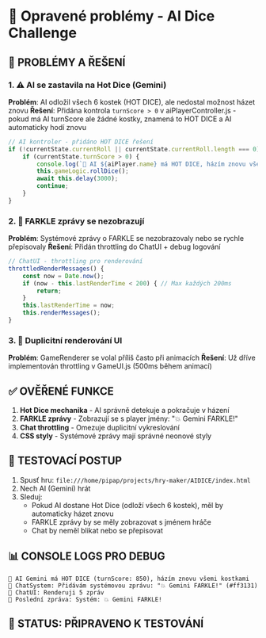 # 🎲 Opravené problémy - AI Dice Challenge

## 🔧 PROBLÉMY A ŘEŠENÍ

### 1. ⚠️ AI se zastavila na Hot Dice (Gemini)
**Problém**: AI odložil všech 6 kostek (HOT DICE), ale nedostal možnost házet znovu
**Řešení**: Přidána kontrola `turnScore > 0` v aiPlayerController.js - pokud má AI turnScore ale žádné kostky, znamená to HOT DICE a AI automaticky hodí znovu

```javascript
// AI kontroler - přidáno HOT DICE řešení
if (!currentState.currentRoll || currentState.currentRoll.length === 0) {
    if (currentState.turnScore > 0) {
        console.log(`🤖 AI ${aiPlayer.name} má HOT DICE, házím znovu všemi kostkami`);
        this.gameLogic.rollDice();
        await this.delay(3000);
        continue;
    }
}
```

### 2. 📝 FARKLE zprávy se nezobrazují
**Problém**: Systémové zprávy o FARKLE se nezobrazovaly nebo se rychle přepisovaly
**Řešení**: Přidán throttling do ChatUI + debug logování

```javascript
// ChatUI - throttling pro renderování
throttledRenderMessages() {
    const now = Date.now();
    if (now - this.lastRenderTime < 200) { // Max každých 200ms
        return;
    }
    this.lastRenderTime = now;
    this.renderMessages();
}
```

### 3. 🔄 Duplicitní renderování UI
**Problém**: GameRenderer se volal příliš často při animacích
**Řešení**: Už dříve implementován throttling v GameUI.js (500ms během animací)

## ✅ OVĚŘENÉ FUNKCE

1. **Hot Dice mechanika** - AI správně detekuje a pokračuje v házení
2. **FARKLE zprávy** - Zobrazují se s player jmény: "💥 Gemini FARKLE!"
3. **Chat throttling** - Omezuje duplicitní vykreslování
4. **CSS styly** - Systémové zprávy mají správné neonové styly

## 🎯 TESTOVACÍ POSTUP

1. Spusť hru: `file:///home/pipap/projects/hry-maker/AIDICE/index.html`
2. Nech AI (Gemini) hrát
3. Sleduj:
   - Pokud AI dostane Hot Dice (odloží všech 6 kostek), měl by automaticky házet znovu
   - FARKLE zprávy by se měly zobrazovat s jménem hráče
   - Chat by neměl blikat nebo se přepisovat

## 📊 CONSOLE LOGS PRO DEBUG

```
🤖 AI Gemini má HOT DICE (turnScore: 850), házím znovu všemi kostkami
📨 ChatSystem: Přidávám systémovou zprávu: "💥 Gemini FARKLE!" (#ff3131)
💬 ChatUI: Renderuji 5 zpráv
📝 Poslední zpráva: Systém: 💥 Gemini FARKLE!
```

## 🚀 STATUS: PŘIPRAVENO K TESTOVÁNÍ
